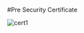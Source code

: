 #Pre Security Certificate

![cert1](https://user-images.githubusercontent.com/48486273/165262536-f3206634-745b-4ba9-9e92-429fa5f1d512.png)
